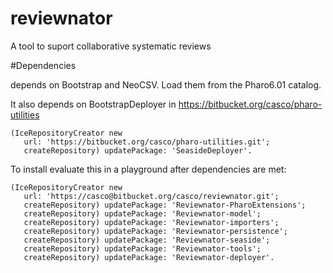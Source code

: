 # reviewnator

A tool to suport collaborative systematic reviews

#Dependencies

depends on Bootstrap and NeoCSV. Load them from the Pharo6.01 catalog. 

It also depends on BootstrapDeployer in https://bitbucket.org/casco/pharo-utilities

```
(IceRepositoryCreator new
   url: 'https://bitbucket.org/casco/pharo-utilities.git';
   createRepository) updatePackage: 'SeasideDeployer'.
```

To install evaluate this in a playground after dependencies are met:

```
(IceRepositoryCreator new
   url: 'https://casco@bitbucket.org/casco/reviewnator.git';
   createRepository) updatePackage: 'Reviewnator-PharoExtensions';
   createRepository) updatePackage: 'Reviewnator-model';
   createRepository) updatePackage: 'Reviewnator-importers';
   createRepository) updatePackage: 'Reviewnator-persistence';
   createRepository) updatePackage: 'Reviewnator-seaside';
   createRepository) updatePackage: 'Reviewnator-tools';
   createRepository) updatePackage: 'Reviewnator-deployer'.
```